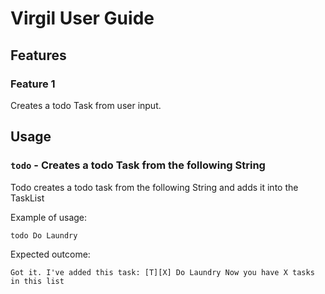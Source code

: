 # Virgil User Guide

## Features 

### Feature 1 
Creates a todo Task from user input.

## Usage

### `todo` - Creates a todo Task from the following String

Todo creates a todo task from the following String and adds it
into the TaskList

Example of usage: 

`todo Do Laundry`

Expected outcome:

`Got it. I've added this task:
  [T][X] Do Laundry
Now you have X tasks in this list`
